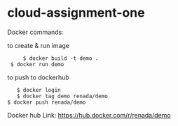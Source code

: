 # cloud-assignment-one

Docker commands:



to create & run image

         $ docker build -t demo .
	 $ docker run demo
	 
to push to dockerhub 

       $ docker login
       $ docker tag demo renada/demo
	$ docker push renada/demo	
	
	
Docker hub Link: 
    https://hub.docker.com/r/renada/demo	
